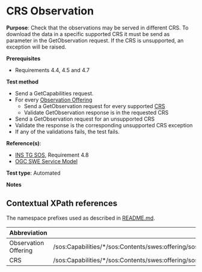 # CRS Observation

**Purpose**: Check that the observations may be served in different CRS. To download the data in a specific supported CRS it must be send as parameter in the GetObservation request. If the CRS is unsupported, an exception will be raised.

**Prerequisites**
* Requirements 4.4, 4.5 and 4.7

**Test method**

* Send a GetCapabilities request.
* For every [Observation Offering](#observationOffering)
  * Send a GetObservation request for every supported [CRS](#crs)
  * Validate GetObservation response is in the requested CRS
* Send a GetObservation request for an unsupported CRS
* Validate the response is the corresponding unsupported CRS exception
* If any of the validations fails, the test fails.

**Reference(s)**:

* [INS TG SOS](http://inspire.ec.europa.eu/id/document/tg/download-sos/1.0), Requirement 4.8
* [OGC SWE Service Model](http://portal.opengeospatial.org/files/?artifact_id=38476)

**Test type**: Automated

**Notes**


## Contextual XPath references

The namespace prefixes used as described in [README.md](http://inspire.ec.europa.eu/id/ats/download-service/sos-tg-1.0/sos-pre-defined/README#namespaces).

| Abbreviation                                               |  XPath expression |
| ---------------------------------------------------------- | ------------------------------------------------------------------------- |
| Observation Offering <a name="observationOffering"></a> | /sos:Capabilities/*\/sos:Contents/swes:offering/sos:ObservationOffering |
| CRS <a name="crs"></a> | /sos:Capabilities/*\/sos:Contents/swes:offering/sos:ObservationOffering/swes:extensions/inspire_dls:SupportedSupportedCRS |